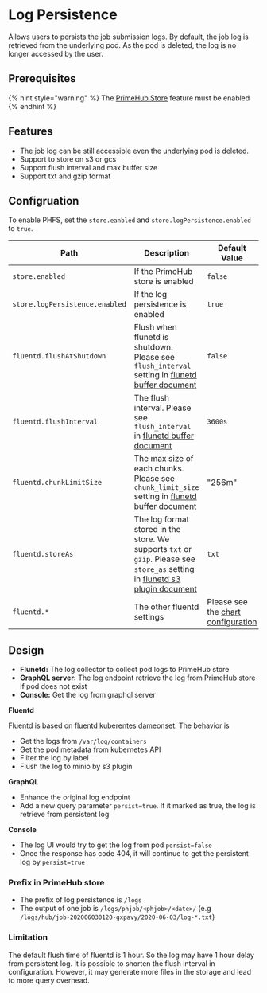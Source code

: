 # Log Persistence

Allows users to persists the job submission logs. By default, the job log is retrieved from the underlying pod. As the pod is deleted, the log is no longer accessed by the user.

## Prerequisites

{% hint style="warning" %}
The [PrimeHub Store](primehub-store.md) feature must be enabled
{% endhint %}

## Features

* The job log can be still accessible even the underlying pod is deleted.
* Support to store on s3 or gcs
* Support flush interval and max buffer size
* Support txt and gzip format

## Configruation

To enable PHFS, set the `store.eanbled` and `store.logPersistence.enabled` to `true`.

| Path                           | Description                                                                                                                                                        | Default Value                                                                 |
| ------------------------------ | ------------------------------------------------------------------------------------------------------------------------------------------------------------------ | ----------------------------------------------------------------------------- |
| `store.enabled`                | If the PrimeHub store is enabled                                                                                                                                   | `false`                                                                       |
| `store.logPersistence.enabled` | If the log persistence is enabled                                                                                                                                  | `true`                                                                        |
| `fluentd.flushAtShutdown`      | Flush when flunetd is shutdown. Please see `flush_interval` setting in [flunetd buffer document](https://docs.fluentd.org/configuration/buffer-section)            | `false`                                                                       |
| `fluentd.flushInterval`        | The flush interval. Please see `flush_interval` in [flunetd buffer document](https://docs.fluentd.org/configuration/buffer-section)                                | `3600s`                                                                       |
| `fluentd.chunkLimitSize`       | The max size of each chunks. Please see `chunk_limit_size` setting in [flunetd buffer document](https://docs.fluentd.org/configuration/buffer-section)             | "256m"                                                                        |
| `fluentd.storeAs`              | The log format stored in the store. We supports `txt` or `gzip`. Please see `store_as` setting in [flunetd s3 plugin document](https://docs.fluentd.org/output/s3) | `txt`                                                                         |
| `fluentd.*`                    | The other fluentd settings                                                                                                                                         | Please see the [chart configuration](../configuration/chart-configuration.md) |

## Design

* **Flunetd:** The log collector to collect pod logs to PrimeHub store
* **GraphQL server:** The log endpoint retrieve the log from PrimeHub store if pod does not exist
* **Console:** Get the log from graphql server

**Fluentd**

Fluentd is based on [fluentd kuberentes dameonset](https://github.com/fluent/fluentd-kubernetes-daemonset). The behavior is

* Get the logs from `/var/log/containers`
* Get the pod metadata from kubernetes API
* Filter the log by label
* Flush the log to minio by s3 plugin

**GraphQL**

* Enhance the original log endpoint
* Add a new query parameter `persist=true`. If it marked as true, the log is retrieve from persistent log

**Console**

* The log UI would try to get the log from pod `persist=false`
* Once the response has code 404, it will continue to get the persistent log by `persist=true`

### Prefix in PrimeHub store

* The prefix of log persistence is `/logs`
* The output of one job is `/logs/phjob/<phjob>/<date>/` (e.g `/logs/hub/job-202006030120-gxpavy/2020-06-03/log-*.txt`)

### Limitation

The default flush time of fluentd is 1 hour. So the log may have 1 hour delay from persistent log. It is possible to shorten the flush interval in configuration. However, it may generate more files in the storage and lead to more query overhead.
